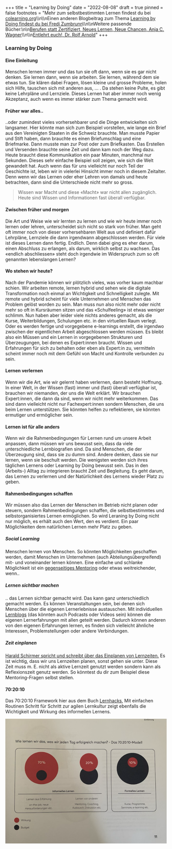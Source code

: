 +++
title = "Learning by Doing"
date = "2022-08-08"
draft = true
pinned = false
footnotes = "Mehr zum selbstbestimmten Lernen findest du bei [colearning.org](https://www.colearning.org>)\\\n\\\nEinen anderen Blogbeitrag zum Thema [Learning by Doing findest du bei Fredi Zumbrunn](https://www.fredizumbrunn.ch/learnings-by-doing/)\\\n\\\nWeitere passende Bücher:\n\n[Berufen statt Zertifiziert, Neues Lernen, Neue Chancen, Anja C. Wagner](https://www.exlibris.ch/de/buecher-buch/deutschsprachige-buecher/anja-c-wagner/berufen-statt-zertifiziert/id/9783035518689/)\\\n\\\n[Entlehrt euch!, Dr. Rolf Arnold](https://www.exlibris.ch/de/buecher-buch/deutschsprachige-buecher/rolf-arnold/entlehrt-euch/id/9783035504590/)"
+++
### Learning by Doing

#### Eine Einleitung

Menschen lernen immer und das tun sie oft dann, wenn sie es gar nicht denken. Sie lernen dann, wenn sie arbeiten. Sie lernen, während dem sie etwas tun. Sie klären dabei Fragen, lösen kleine und grosse Probleme, holen sich Hilfe, tauschen sich mit anderen aus, ... . Da stehen keine Pulte, es gibt keine Lehrpläne und Lernziele. Dieses Lernen hat aber immer noch wenig Akzeptanz, auch wenn es immer stärker zum Thema gemacht wird. 

#### Früher war alles..

..oder zumindest vieles vorhersehbarer und die Dinge entwickelten sich langsamer. Hier könnte man sich zum Beispiel vorstellen, wie lange ein Brief aus den Vereinigten Staaten in die Schweiz brauchte. Man musste Papier und Stift haben, dann brauchte es einen Briefumschlag und eine Briefmarke. Dann musste man zur Post oder zum Briefkasten. Das Erstellen und Versenden brauchte seine Zeit und dann kam noch der Weg dazu. Heute braucht diese Kommunikation ein paar Minuten, manchmal nur Sekunden. Dieses sehr einfache Beispiel soll zeigen, wie sich die Welt gewandelt hat. Auch wenn das für uns vielleicht nur noch Teil der Geschichte ist, leben wir in vielerlei Hinsicht immer noch in diesem Zeitalter. Denn wenn wir das Lernen oder eher Lehren von damals und heute betrachten, dann sind die Unterschiede nicht mehr so gross. 

> Wissen war Macht und diese «Macht» war nicht allen zugänglich. Heute sind Wissen und Informationen fast überall verfügbar. 

#### Zwischen früher und morgen

Die Art und Weise wie wir lernten zu lernen und wie wir heute immer noch lernen oder lehren, unterscheidet sich nicht so stark von früher. Man geht oft immer noch von dieser vorhersehbaren Welt aus und definiert dafür Lehrpläne, Lernziele die dann irgendwann abgeschlossen werden. Für viele ist dieses Lernen dann fertig. Endlich. Denn dabei ging es eher darum, einen Abschluss zu erlangen, als darum, wirklich selbst zu wachsen. Das «endlich abschliessen» steht doch irgendwie im Widerspruch zum so oft genannten lebenslangen Lernen? 

#### Wo stehen wir heute?

Nach der Pandemie können wir plötzlich vieles, was vorher kaum machbar schien. Wir arbeiten remote, lernen hybrid und sehen wie die digitale Transformation noch einmal an Wichtigkeit und Schnelligkeit zulegte. Mit remote und hybrid scheint für viele Unternehmen und Menschen das Problem gelöst worden zu sein. Man muss nun also nicht mehr oder nicht mehr so oft in Kursräumen sitzen und das «Schulfeeling» ist etwas weniger schlimm. Nun haben aber leider viele nichts anderes gemacht, als die Kurse, Weiterbildungen, Schulungen etc. in den virtuellen Raum verlegt. Oder es werden fertige und vorgegebene e-learnings erstellt, die irgendwo zwischen der eigentlichen Arbeit abgeschlossen werden müssen. Es bleibt also ein Müssen und ein Lernen in vorgegebenen Strukturen und Überzeugungen, bei denen es Expert:innen braucht. Wissen und Erfahrungen für sich zu behalten oder eben als Expert:in zu, vermitteln scheint immer noch mit dem Gefühl von Macht und Kontrolle verbunden zu sein. 

#### Lernen verlernen

Wenn wir die Art, wie wir gelernt haben verlernen, dann besteht Hoffnung. In einer Welt, in der Wissen (fast) immer und (fast) überall verfügbar ist, brauchen wir niemanden, der uns die Welt erklärt. Wir brauchen Expert:innen, die dann da sind, wenn wir nicht mehr weiterkommen. Das sind dann vielleicht nicht nur Fachexpert:innen sondern Menschen, die uns beim Lernen unterstützen. Sie könnten helfen zu reflektieren, sie könnten ermutiger und ermöglicher sein. 

#### Lernen ist für alle anders

Wenn wir die Rahmenbedingungen für Lernen rund um unsere Arbeit anpassen, dann müssen wir uns bewusst sein, dass da viele unterschiedliche Lernbiografien sind. Da sind Menschen, die der Überzeugung sind, dass sie zu dumm sind. Andere denken, dass sie nur lernen, wenn sie beschult werden. Die wenigsten werden sich ihres täglichen Lernens oder Learning by Doing bewusst sein. Das in den (Arbeits-) Alltag zu integrieren braucht Zeit und Begleitung. Es geht darum, das Lernen zu verlernen und der Natürlichkeit des Lernens wieder Platz zu geben. 

#### Rahmenbedingungen schaffen

Wir müssen also das Lernen der Menschen im Betrieb nicht planen oder steuern, sondern Rahmenbedingungen schaffen, die selbstbestimmtes und selbstorganisiertes Lernen ermöglichen. So wird Leraning by Doing nicht nur möglich, es erhält auch den Wert, den es verdient. Ein paar Möglichkeiten dem natürlichen Lernen mehr Platz zu geben. 

##### Social Learning

Menschen lernen von Menschen. So könnten Möglichkeiten geschaffen werden, damit Menschen im Unternehmen (auch Abteilungsübergreifend) mit- und voneinander lernen können. Eine einfache und schlanke Möglichkeit ist ein [gegenseitiges Mentoring](https://www.colearning.org/#mentoring) oder etwas weitreichender, wenn..

##### Lernen sichtbar machen

.. das Lernen sichtbar gemacht wird. Das kann ganz unterschiedlich gemacht werden. Es können Veranstaltungen sein, bei denen sich Menschen über die eigenen Lernerlebnisse austauschen. Mit individuellen [Lernblogs](https://www.colearning.org/#lernblog) (das könnten auch Podcasts oder Videos sein) können die eigenen Lernerfahrungen mit allen geteilt werden. Dadurch können anderen von den eigenen Erfahrungen lernen, es finden sich vielleicht ähnliche Interessen, Problemstellungen oder andere Verbindungen.

##### Zeit einplanen

[Harald Schirmer spricht und schreibt über das Einplanen von Lernzeiten.](https://harald-schirmer.de/2021/03/21/meine-keynote-zum-thema-lernen/) Es ist wichtig, dass wir uns Lernzeiten planen, sonst gehen sie unter. Diese Zeit muss m. E. nicht als aktive Lernzeit genutzt werden sondern kann als Reflexionszeit genutz werden. So könntest du dir zum Beispiel diese Mentoring-Fragen selbst stellen.

#### 70:20:10

Das 70:20:10 Framework hier aus dem Buch [Lernhacks](https://www.exlibris.ch/de/buecher-buch/deutschsprachige-buecher/thomas-tillmann/lernhacks/id/9783800664986/), Mit einfachen Routinen Schritt für Schritt zur agilen Lernkultur zeigt ebenfalls die Wichtigkeit und Wirkung des informellen Lernens. 

![](bildschirmfoto-2022-08-08-um-12.21.24.png)